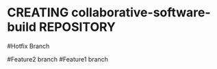 # CREATING collaborative-software-build REPOSITORY

#Hotfix Branch

#Feature2 branch
#Feature1 branch
